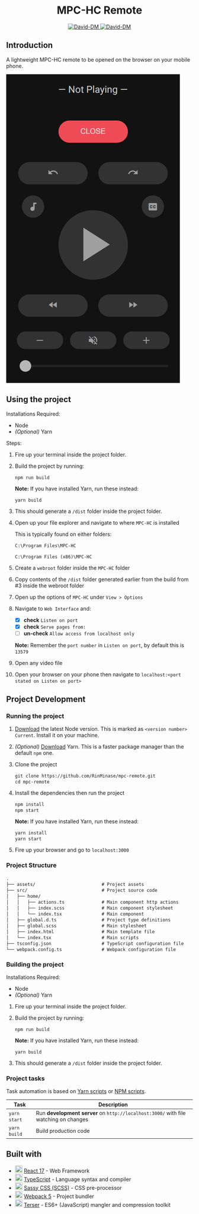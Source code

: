 <h1 align="center"> MPC-HC Remote </h1>

<p align="center">
    <a href="https://david-dm.org/RinMinase/mpc-remote">
        <img alt="David-DM" src="https://img.shields.io/david/RinMinase/mpc-remote?style=for-the-badge">
    </a>
    <a href="https://david-dm.org/RinMinase/mpc-remote">
        <img alt="David-DM" src="https://img.shields.io/david/dev/RinMinase/mpc-remote?label=dev%20dependencies&style=for-the-badge">
    </a>
</p>

## Introduction
A lightweight MPC-HC remote to be opened on the browser on your mobile phone.

![UI Image](https://github.com/RinMinase/mpc-remote/blob/main/.github/UI.png?raw=true)

## Using the project

Installations Required:
- Node
- _(Optional)_ Yarn

Steps:
1. Fire up your terminal inside the project folder.

2. Build the project by running:

    ```
    npm run build
    ```

    **Note:** If you have installed Yarn, run these instead:

    ```
    yarn build
    ```

3. This should generate a `/dist` folder inside the project folder.

4. Open up your file explorer and navigate to where `MPC-HC` is installed

    This is typically found on either folders:

    ```
    C:\Program Files\MPC-HC
    ```

    ```
    C:\Program Files (x86)\MPC-HC
    ```

5. Create a `webroot` folder inside the `MPC-HC` folder

6. Copy contents of the `/dist` folder generated earlier from the build from #3 inside the webroot folder

7. Open up the options of `MPC-HC` under `View > Options`

8. Navigate to `Web Interface` and:
    - [x] **check** `Listen on port`
    - [x] **check** `Serve pages from:`
    - [ ] **un-check** `Allow access from localhost only`

    **Note:** Remember the `port number` in `Listen on port`, by default this is `13579`

9. Open any video file

10. Open your browser on your phone then navigate to `localhost:<port stated on Listen on port>`

## Project Development

### Running the project
1. [Download](https://nodejs.org/en/) the latest Node version. This is marked as `<version number> Current`. Install it on your machine.

2. _(Optional)_ [Download](https://yarnpkg.com/latest.msi) Yarn. This is a faster package manager than the default `npm` one.

3. Clone the project

    ```
    git clone https://github.com/RinMinase/mpc-remote.git
    cd mpc-remote
    ```

4. Install the dependencies then run the project

    ```
    npm install
    npm start
    ```

    **Note:** If you have installed Yarn, run these instead:

    ```
    yarn install
    yarn start
    ```

5. Fire up your browser and go to `localhost:3000`


### Project Structure
    .
    ├── assets/                         # Project assets
    ├── src/                            # Project source code
    │   ├── home/
    │   │   ├── actions.ts              # Main component http actions
    │   │   ├── index.scss              # Main component stylesheet
    │   │   └── index.tsx               # Main component
    │   ├── global.d.ts                 # Project type definitions
    │   ├── global.scss                 # Main stylesheet
    │   ├── index.html                  # Main template file
    │   └── index.tsx                   # Main scripts
    ├── tsconfig.json                   # TypeScript configuration file
    └── webpack.config.ts               # Webpack configuration file


### Building the project
Installations Required:
- Node
- _(Optional)_ Yarn

1. Fire up your terminal inside the project folder.

2. Build the project by running:

    ```
    npm run build
    ```

    **Note:** If you have installed Yarn, run these instead:

    ```
    yarn build
    ```

3. This should generate a `/dist` folder inside the project folder.


### Project tasks

Task automation is based on [Yarn scripts](https://yarnpkg.com/lang/en/docs/cli/run/) or [NPM scripts](https://docs.npmjs.com/misc/scripts).

| Task                | Description                                                                            |
| ------------------- | -------------------------------------------------------------------------------------- |
| `yarn start`        | Run **development server** on `http://localhost:3000/` with file watching on changes   |
| `yarn build`        | Build production code                                                                  |


## Built with
* <img width=20 height=20 src="https://reactjs.org/favicon.ico"> [React 17](https://reactjs.org/) - Web Framework
* <img width=20 height=20 src="https://www.typescriptlang.org/favicon-32x32.png"> [TypeScript](https://www.typescriptlang.org/) - Language syntax and compiler
* <img width=20 height=20 src="https://sass-lang.com/favicon.ico"> [Sassy CSS (SCSS)](https://sass-lang.com/) - CSS pre-processor
* <img width=20 height=20 src="https://webpack.js.org/icon_192x192.png"> [Webpack 5](https://webpack.js.org/) - Project bundler
* <img width=20 height=20 src="https://terser.org/img/terser-square-logo.png"> [Terser](https://terser.org/) - ES6+ (JavaScript) mangler and compression toolkit
